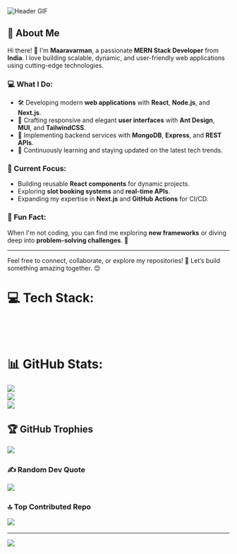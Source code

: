 <img src="https://img.itch.zone/aW1nLzEzMTEzOTAyLmdpZg==/original/YsUYah.gif" alt="Header GIF" width="1000" height="400">
<h2>🌟 About Me</h2>

<p>Hi there! 👋 I'm <strong>Maaravarman</strong>, a passionate <strong>MERN Stack Developer</strong> from <strong>India</strong>. I love building scalable, dynamic, and user-friendly web applications using cutting-edge technologies.</p>

<h3>💻 What I Do:</h3>
<ul>
  <li>🛠️ Developing modern <strong>web applications</strong> with <strong>React</strong>, <strong>Node.js</strong>, and <strong>Next.js</strong>.</li>
  <li>🎨 Crafting responsive and elegant <strong>user interfaces</strong> with <strong>Ant Design</strong>, <strong>MUI</strong>, and <strong>TailwindCSS</strong>.</li>
  <li>🚀 Implementing backend services with <strong>MongoDB</strong>, <strong>Express</strong>, and <strong>REST APIs</strong>.</li>
  <li>🌱 Continuously learning and staying updated on the latest tech trends.</li>
</ul>

<h3>🔭 Current Focus:</h3>
<ul>
  <li>Building reusable <strong>React components</strong> for dynamic projects.</li>
  <li>Exploring <strong>slot booking systems</strong> and <strong>real-time APIs</strong>.</li>
  <li>Expanding my expertise in <strong>Next.js</strong> and <strong>GitHub Actions</strong> for CI/CD.</li>
</ul>

<h3>🎯 Fun Fact:</h3>
<p>When I'm not coding, you can find me exploring <strong>new frameworks</strong> or diving deep into <strong>problem-solving challenges</strong>. 🚀</p>

---

<p>Feel free to connect, collaborate, or explore my repositories! 🌟 Let’s build something amazing together. 😊</p>

# 💻 Tech Stack:
<div style="overflow: hidden; white-space: nowrap; margin: 20px 0;">
  <div style="display: inline-block; animation: move 15s linear infinite;">
    <a href="https://www.w3schools.com/css/" target="_blank" rel="noreferrer">
      <img
        src="https://raw.githubusercontent.com/devicons/devicon/master/icons/css3/css3-original-wordmark.svg"
        alt="css3"
        width="40"
        height="40"
        style="margin: 0 20px;"
      />
    </a>
    <a href="https://expressjs.com" target="_blank" rel="noreferrer">
      <img
        src="https://raw.githubusercontent.com/devicons/devicon/master/icons/express/express-original-wordmark.svg"
        alt="express"
        width="40"
        height="40"
        style="margin: 0 20px;"
      />
    </a>
    <a href="https://www.figma.com/" target="_blank" rel="noreferrer">
      <img
        src="https://www.vectorlogo.zone/logos/figma/figma-icon.svg"
        alt="figma"
        width="40"
        height="40"
        style="margin: 0 20px;"
      />
    </a>
    <a href="https://git-scm.com/" target="_blank" rel="noreferrer">
      <img
        src="https://www.vectorlogo.zone/logos/git-scm/git-scm-icon.svg"
        alt="git"
        width="40"
        height="40"
        style="margin: 0 20px;"
      />
    </a>
    <a href="https://www.w3.org/html/" target="_blank" rel="noreferrer">
      <img
        src="https://raw.githubusercontent.com/devicons/devicon/master/icons/html5/html5-original-wordmark.svg"
        alt="html5"
        width="40"
        height="40"
        style="margin: 0 20px;"
      />
    </a>
    <a href="https://developer.mozilla.org/en-US/docs/Web/JavaScript" target="_blank" rel="noreferrer">
      <img
        src="https://raw.githubusercontent.com/devicons/devicon/master/icons/javascript/javascript-original.svg"
        alt="javascript"
        width="40"
        height="40"
        style="margin: 0 20px;"
      />
    </a>
    <a href="https://www.mongodb.com/" target="_blank" rel="noreferrer">
      <img
        src="https://raw.githubusercontent.com/devicons/devicon/master/icons/mongodb/mongodb-original-wordmark.svg"
        alt="mongodb"
        width="40"
        height="40"
        style="margin: 0 20px;"
      />
    </a>
    <a href="https://nodejs.org" target="_blank" rel="noreferrer">
      <img
        src="https://raw.githubusercontent.com/devicons/devicon/master/icons/nodejs/nodejs-original-wordmark.svg"
        alt="nodejs"
        width="40"
        height="40"
        style="margin: 0 20px;"
      />
    </a>
    <a href="https://reactjs.org/" target="_blank" rel="noreferrer">
      <img
        src="https://raw.githubusercontent.com/devicons/devicon/master/icons/react/react-original-wordmark.svg"
        alt="react"
        width="40"
        height="40"
        style="margin: 0 20px;"
      />
    </a>
    <a href="https://redux.js.org" target="_blank" rel="noreferrer">
      <img
        src="https://raw.githubusercontent.com/devicons/devicon/master/icons/redux/redux-original.svg"
        alt="redux"
        width="40"
        height="40"
        style="margin: 0 20px;"
      />
    </a>
    <a href="https://tailwindcss.com/" target="_blank" rel="noreferrer">
      <img
        src="https://www.vectorlogo.zone/logos/tailwindcss/tailwindcss-icon.svg"
        alt="tailwind"
        width="40"
        height="40"
        style="margin: 0 20px;"
      />
    </a>
    <a href="https://www.typescriptlang.org/" target="_blank" rel="noreferrer">
      <img
        src="https://raw.githubusercontent.com/devicons/devicon/master/icons/typescript/typescript-original.svg"
        alt="typescript"
        width="40"
        height="40"
        style="margin: 0 20px;"
      />
    </a>
  </div>
</div>

<style>
  @keyframes move {
    0% {
      transform: translateX(100%);
    }
    100% {
      transform: translateX(-100%);
    }
  }
</style>

# 📊 GitHub Stats:
![](https://github-readme-stats.vercel.app/api?username=maara16&theme=dark&hide_border=false&include_all_commits=false&count_private=false)<br/>
![](https://github-readme-streak-stats.herokuapp.com/?user=maara16&theme=dark&hide_border=false)<br/>
![](https://github-readme-stats.vercel.app/api/top-langs/?username=maara16&theme=dark&hide_border=false&include_all_commits=false&count_private=false&layout=compact)

## 🏆 GitHub Trophies
![](https://github-profile-trophy.vercel.app/?username=maara16&theme=radical&no-frame=false&no-bg=true&margin-w=4)

### ✍️ Random Dev Quote
![](https://quotes-github-readme.vercel.app/api?type=horizontal&theme=radical)

### 🔝 Top Contributed Repo
![](https://github-contributor-stats.vercel.app/api?username=maara16&limit=5&theme=dark&combine_all_yearly_contributions=true)

---
[![](https://visitcount.itsvg.in/api?id=maara16&icon=1&color=0)](https://visitcount.itsvg.in)

<!-- Proudly created with GPRM ( https://gprm.itsvg.in ) -->
